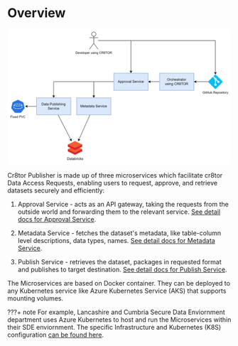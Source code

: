 # Overview

![alt text](https://github.com/lsc-sde-crates/cr8tor-publisher/blob/main/docs/architecture.png?raw=true)

Cr8tor Publisher is made up of three microservices which facilitate cr8tor Data Access Requests, enabling users to request, approve, and retrieve datasets securely and efficiently:

1. Approval Service - acts as an API gateway, taking the requests from the outside world and forwarding them to the relevant service. [See detail docs for Approval Service](https://github.com/lsc-sde-crates/cr8tor-publisher/blob/main/approval-service/docs/service.md).

2. Metadata Service - fetches the dataset's metadata, like table-column level descriptions, data types, names. [See detail docs for Metadata Service](https://github.com/lsc-sde-crates/cr8tor-publisher/blob/main/metadata-service/docs/service.md).

3. Publish Service - retrieves the dataset, packages in requested format and publishes to target destination. [See detail docs for Publish Service](https://github.com/lsc-sde-crates/cr8tor-publisher/blob/main/publish-service/docs/service.md).

The Microservices are based on Docker container. They can be deployed to any Kubernetes service like Azure Kubernetes Service (AKS) that supports mounting volumes.

???+ note
    For example, Lancashire and Cumbria Secure Data Enviornment department uses Azure Kubernetes to host and run the Microservices within their SDE enviornment. The specific Infrastructure and Kubernetes (K8S) configuration [can be found here](https://github.com/lsc-sde-crates/cr8tor-publisher/blob/main/docs/services.md#installation-onto-kubernetes).
